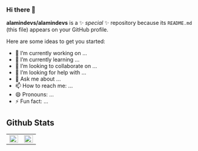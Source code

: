 ### Hi there 👋


**alamindevs/alamindevs** is a ✨ _special_ ✨ repository because its `README.md` (this file) appears on your GitHub profile.

Here are some ideas to get you started:

- 🔭 I’m currently working on ...
- 🌱 I’m currently learning ...
- 👯 I’m looking to collaborate on ...
- 🤔 I’m looking for help with ...
- 💬 Ask me about ...
- 📫 How to reach me: ...
- 😄 Pronouns: ...
- ⚡ Fun fact: ...

## Github Stats  
<table><tr><td valign="top" width="50%">

<img src="https://github-readme-stats.vercel.app/api?username=alamindevs&show_icons=true&count_private=true&hide_border=true" align="left" style="width: 100%" />

</td><td valign="top" width="50%">

<img src="https://github-readme-stats.vercel.app/api/top-langs/?username=alamindevs&hide_border=true&layout=compact" align="left" style="width: 100%" />

</td></tr></table>  

<br/>  

  

<br/>  




